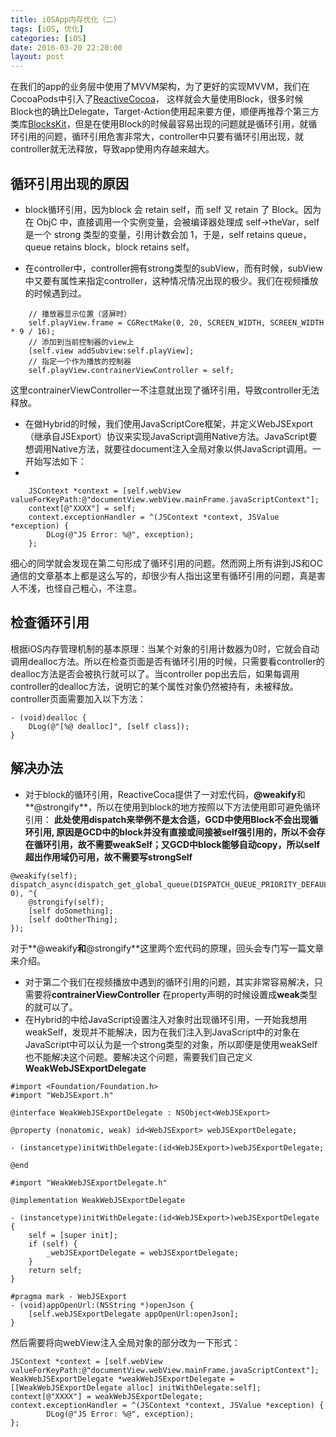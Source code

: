 ```yaml
---
title: iOSApp内存优化（二）
tags: [iOS, 优化]
categories: [iOS]
date: 2016-03-20 22:20:00
layout: post
---
```


在我们的app的业务层中使用了MVVM架构，为了更好的实现MVVM，我们在CocoaPods中引入了[ReactiveCocoa](https://github.com/CocoaPods/CocoaPods)， 这样就会大量使用Block，很多时候Block也的确比Delegate，Target-Action使用起来要方便，顺便再推荐个第三方类库[BlocksKit](https://github.com/zwaldowski/BlocksKit)，但是在使用Block的时候最容易出现的问题就是循环引用，就循环引用的问题，循环引用危害非常大，controller中只要有循环引用出现，就controller就无法释放，导致app使用内存越来越大。

## 循环引用出现的原因

- block循环引用，因为block 会 retain self，而 self 又 retain 了 Block。因为在 ObjC 中，直接调用一个实例变量，会被编译器处理成 self->theVar，self 是一个 strong 类型的变量，引用计数会加 1，于是，self retains queue， queue retains block，block retains self。

- 在controller中，controller拥有strong类型的subView，而有时候，subView中又要有属性来指定controller，这种情况情况出现的极少。我们在视频播放的时候遇到过。

```objc
    // 播放器显示位置（竖屏时）
    self.playView.frame = CGRectMake(0, 20, SCREEN_WIDTH, SCREEN_WIDTH * 9 / 16);
    // 添加到当前控制器的view上
    [self.view addSubview:self.playView];
    // 指定一个作为播放的控制器
    self.playView.contrainerViewController = self;
```

这里contrainerViewController一不注意就出现了循环引用，导致controller无法释放。
- 在做Hybrid的时候，我们使用JavaScriptCore框架，并定义WebJSExport（继承自JSExport）协议来实现JavaScript调用Native方法。JavaScript要想调用Native方法，就要往document注入全局对象以供JavaScript调用。一开始写法如下：
- 
```objc
    JSContext *context = [self.webView valueForKeyPath:@"documentView.webView.mainFrame.javaScriptContext"];
    context[@"XXXX"] = self;
    context.exceptionHandler = ^(JSContext *context, JSValue *exception) {
        DLog(@"JS Error: %@", exception);
    };
```

细心的同学就会发现在第二句形成了循环引用的问题。然而网上所有讲到JS和OC通信的文章基本上都是这么写的，却很少有人指出这里有循环引用的问题，真是害人不浅，也怪自己粗心，不注意。

## 检查循环引用

根据iOS内存管理机制的基本原理：当某个对象的引用计数器为0时，它就会自动调用dealloc方法。所以在检查页面是否有循环引用的时候，只需要看controller的dealloc方法是否会被执行就可以了。当controller pop出去后，如果每调用controller的dealloc方法，说明它的某个属性对象仍然被持有，未被释放。controller页面需要加入以下方法：

```objc
- (void)dealloc {
    DLog(@"[%@ dealloc]", [self class]);
}
```

## 解决办法

- 对于block的循环引用，ReactiveCoca提供了一对宏代码，**@weakify**和**@strongify**，所以在使用到block的地方按照以下方法使用即可避免循环引用：
**此处使用dispatch来举例不是太合适，GCD中使用Block不会出现循环引用, 原因是GCD中的block并没有直接或间接被self强引用的，所以不会存在循环引用，故不需要weakSelf；又GCD中block能够自动copy，所以self超出作用域仍可用，故不需要写strongSelf**

```objc
@weakify(self);  
dispatch_async(dispatch_get_global_queue(DISPATCH_QUEUE_PRIORITY_DEFAULT, 0), ^{
	@strongify(self);
	[self doSomething];
	[self doOtherThing];
});
```

对于**@weakify**和**@strongify**这里两个宏代码的原理，回头会专门写一篇文章来介绍。
- 对于第二个我们在视频播放中遇到的循环引用的问题，其实非常容易解决，只需要将**contrainerViewController** 在property声明的时候设置成**weak**类型的就可以了。
- 在Hybrid的中给JavaScript设置注入对象时出现循环引用，一开始我想用weakSelf，发现并不能解决，因为在我们注入到JavaScript中的对象在JavaScript中可以认为是一个strong类型的对象，所以即便是使用weakSelf也不能解决这个问题。要解决这个问题，需要我们自己定义**WeakWebJSExportDelegate**

```objc
#import <Foundation/Foundation.h>
#import "WebJSExport.h"

@interface WeakWebJSExportDelegate : NSObject<WebJSExport>

@property (nonatomic, weak) id<WebJSExport> webJSExportDelegate;

- (instancetype)initWithDelegate:(id<WebJSExport>)webJSExportDelegate;

@end
```

```objc
#import "WeakWebJSExportDelegate.h"

@implementation WeakWebJSExportDelegate

- (instancetype)initWithDelegate:(id<WebJSExport>)webJSExportDelegate {
    self = [super init];
    if (self) {
        _webJSExportDelegate = webJSExportDelegate;
    }
    return self;
}

#pragma mark - WebJSExport
- (void)appOpenUrl:(NSString *)openJson {
    [self.webJSExportDelegate appOpenUrl:openJson];
}
```

然后需要将向webView注入全局对象的部分改为一下形式：

```objc
JSContext *context = [self.webView valueForKeyPath:@"documentView.webView.mainFrame.javaScriptContext"];
WeakWebJSExportDelegate *weakWebJSExportDelegate = [[WeakWebJSExportDelegate alloc] initWithDelegate:self];
context[@"XXXX"] = weakWebJSExportDelegate;
context.exceptionHandler = ^(JSContext *context, JSValue *exception) {
        DLog(@"JS Error: %@", exception);
};
```